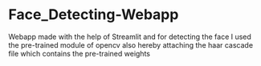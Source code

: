 # Face_Detecting-Webapp
Webapp made with the help of Streamlit and for detecting the  face I used the pre-trained module of opencv
also hereby attaching the haar cascade file which contains the pre-trained weights 
